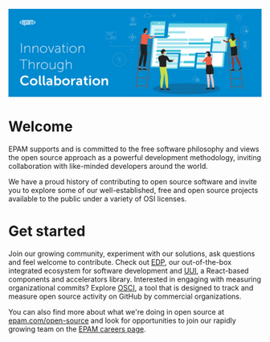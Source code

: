 ![EPAM - Innovation through Collaboration](https://github.com/epam/.github/blob/main/Header_Image.png)

# Welcome

EPAM supports and is committed to the free software philosophy and views the open source approach as a powerful development methodology, inviting collaboration with like-minded developers around the world.

We have a proud history of contributing to open source software and invite you to explore some of our well-established, free and open source projects available to the public under a variety of OSI licenses.

# Get started

Join our growing community, experiment with our solutions, ask questions and feel welcome to contribute. Check out [EDP](https://github.com/epam/edp-install), our out-of-the-box integrated ecosystem for software development and [UUI](https://github.com/epam/UUI), a React-based components and accelerators library. Interested in engaging with measuring organizational commits? Explore [OSCI](https://github.com/epam/OSCI), a tool that is designed to track and measure open source activity on GitHub by commercial organizations.

You can also find more about what we're doing in open source at [epam.com/open-source](https://www.epam.com/open-source) and look for opportunities to join our rapidly growing team on the [EPAM careers page](https://www.epam.com/careers).
